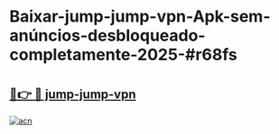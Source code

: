# Baixar-jump-jump-vpn-Apk-sem-anúncios-desbloqueado-completamente-2025-#r68fs

# <h2><a href="https://ainizakaria.my?title=jump-jump-vpn&ref=24M">🔗👉 🔴 jump-jump-vpn</a></h2>

[![acn](https://github.com/user-attachments/assets/0f9c940e-d8b0-45ae-aac7-cd30a18b3e1c)](https://ainizakaria.my?title=jump-jump-vpn&ref=24M)

